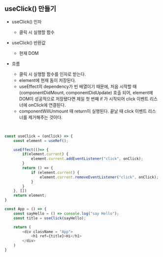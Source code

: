 ## useClick() 만들기

- useClick() 인자

  - 클릭 시 실행할 함수

- useClick() 반환값

  - 현재 DOM

- 흐름
  - 클릭 시 실행할 함수를 인자로 받는다.
  - element에 현재 돔이 저장된다.
  - useEffect의 dependency가 빈 배열이기 때문에, 처음 시작할 때 (componentDidMount, componentDidUpdate) 호출 되어, element에 DOM이 성공적으로 저장됐다면 제일 첫 번째 if 가 시작되어 click 이벤트 리스너에 onClick에 연결된다.
  - componentWillUnmount 때 return이 실행된다. 끝날 때 click 이벤트 리스너를 제거해주는 것이다.

<br />

```javascript
const useClick = (onClick) => {
    const element = useRef();

    useEffect(()=> {
        if(element.current) {
            element.current.addEventListener("click", onClick);
        }
        return () => {
            if (element.current) {
                element.current.removeEventListener("click", onClick);
            }
        }
    }, [])
    return element;
}

const App = () => {
    const sayHello = () => console.log("say Hello");
    const title = useClick(sayHello);

    return (
        <div className = "App">
            <h1 ref={title}>Hi</h1>
        </div>
    )
}
``` 